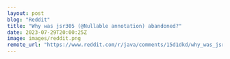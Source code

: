 ```yaml
---
layout: post
blog: "Reddit"
title: "Why was jsr305 (@Nullable annotation) abandoned?"
date: 2023-07-29T20:00:25Z
image: images/reddit.png
remote_url: "https://www.reddit.com/r/java/comments/15d1dkd/why_was_jsr305_nullable_annotation_abandoned/"
---
```

